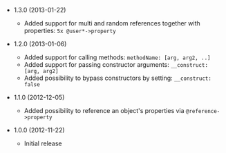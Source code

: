 * 1.3.0 (2013-01-22)

  * Added support for multi and random references together with properties: `5x @user*->property`

* 1.2.0 (2013-01-06)

  * Added support for calling methods: `methodName: [arg, arg2, ..]`
  * Added support for passing constructor arguments: `__construct: [arg, arg2]`
  * Added possibility to bypass constructors by setting: `__construct: false`

* 1.1.0 (2012-12-05)

  * Added possibility to reference an object's properties via `@reference->property`

* 1.0.0 (2012-11-22)

  * Initial release